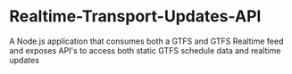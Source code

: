 # Realtime-Transport-Updates-API
A Node.js application that consumes both a GTFS and GTFS Realtime feed and exposes API's to access both static GTFS schedule data and realtime updates
